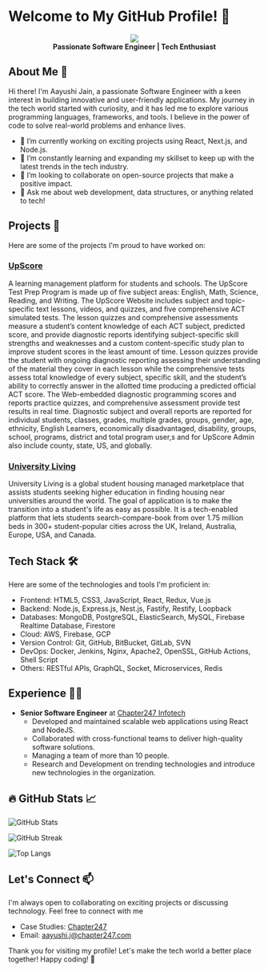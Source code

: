 # Welcome to My GitHub Profile! 👋

<p align="center">
  <img src="https://images.weserv.nl/?url=www.chapter247.com/wp-content/uploads/2022/07/GungaliMam11.png?v=4&h=300&w=300&fit=cover&mask=circle" />
  <br />
  <b>Passionate Software Engineer | Tech Enthusiast</b>
</p>

## About Me 🚀

Hi there! I'm Aayushi Jain, a passionate Software Engineer with a keen interest in building innovative and user-friendly applications. My journey in the tech world started with curiosity, and it has led me to explore various programming languages, frameworks, and tools. I believe in the power of code to solve real-world problems and enhance lives.

- 🔭 I’m currently working on exciting projects using React, Next.js, and Node.js.
- 🌱 I’m constantly learning and expanding my skillset to keep up with the latest trends in the tech industry.
- 👯 I’m looking to collaborate on open-source projects that make a positive impact.
- 💬 Ask me about web development, data structures, or anything related to tech!

## Projects 🚀

Here are some of the projects I'm proud to have worked on:

### [UpScore](https://www.upscoretestprep.com/)

A learning management platform for students and schools. The UpScore Test Prep Program is made up of five subject areas:  English, Math, Science, Reading, and Writing.  The UpScore Website includes subject and topic-specific text lessons, videos, and quizzes, and five comprehensive ACT simulated tests.  The lesson quizzes and comprehensive assessments measure a student’s content knowledge of each ACT subject, predicted score, and provide diagnostic reports identifying subject-specific skill strengths and weaknesses and a custom content-specific study plan to improve student scores in the least amount of time. Lesson quizzes provide the student with ongoing diagnostic reporting assessing their understanding of the material they cover in each lesson while the comprehensive tests assess total knowledge of every subject, specific skill, and the student’s ability to correctly answer in the allotted time producing a predicted official ACT score. The Web-embedded diagnostic programming scores and reports practice quizzes, and comprehensive assessment provide test results in real time.  Diagnostic subject and overall reports are reported for individual students, classes, grades, multiple grades, groups, gender, age, ethnicity, English Learners, economically disadvantaged, disability, groups, school, programs, district and total program user,s and for UpScore Admin also include county, state, US, and globally.


### [University Living](https://www.universityliving.com)

University Living is a global student housing managed marketplace that assists students seeking higher education in finding housing near universities around the world. The goal of application is to make the transition into a student's life as easy as possible. It is a tech-enabled platform that lets students search-compare-book from over 1.75 million beds in 300+ student-popular cities across the UK, Ireland, Australia, Europe, USA, and Canada.

## Tech Stack 🛠️

Here are some of the technologies and tools I'm proficient in:

- Frontend: HTML5, CSS3, JavaScript, React, Redux, Vue.js
- Backend: Node.js, Express.js, Nest.js, Fastify, Restify, Loopback
- Databases: MongoDB, PostgreSQL, ElasticSearch, MySQL, Firebase Realtime Database, Firestore
- Cloud: AWS, Firebase, GCP
- Version Control: Git, GitHub, BitBucket, GitLab, SVN
- DevOps: Docker, Jenkins, Nginx, Apache2, OpenSSL, GitHub Actions, Shell Script
- Others: RESTful APIs, GraphQL, Socket, Microservices, Redis

## Experience 👨‍💻
- **Senior Software Engineer** at [Chapter247 Infotech](https://www.chapter247.com/)
   - Developed and maintained scalable web applications using React and NodeJS.
   - Collaborated with cross-functional teams to deliver high-quality software solutions.
   - Managing a team of more than 10 people.
   - Research and Development on trending technologies and introduce new technologies in the organization.

## 🔥 GitHub Stats 📈

![GitHub Stats](https://github-readme-stats.vercel.app/api?username=aayushi-c247&show_icons=true&theme=radical)

![GitHub Streak](http://github-readme-streak-stats.herokuapp.com?user=aayushi-c247&theme=dark&background=000000)

![Top Langs](https://github-readme-stats.vercel.app/api/top-langs/?username=aayushi-c247&layout=compact&theme=vision-friendly-dark)

## Let's Connect 📫
I'm always open to collaborating on exciting projects or discussing technology. Feel free to connect with me

- Case Studies: [Chapter247](https://www.chapter247.com/case-studies/)
- Email: aayushi.j@chapter247.com

Thank you for visiting my profile! Let's make the tech world a better place together! Happy coding! 🚀
